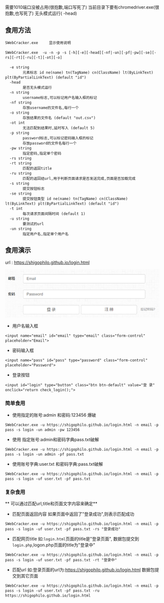 需要1010端口没被占用(很抱歉,端口写死了)
当前目录下要有chromedriver.exe(很抱歉,也写死了)
无头模式运行( -head)

## 食用方法
```
SWebCracker.exe		显示使用说明

SWebCracker.exe  -u -n -p -s [-h][-e][-head][-nf|-un][-pf|-pw][-se][-rs][-rt][-ru][-t][-ot][-o]

  -e string
        元素标志 id ne(name) tn(TagName) cn(ClassName) lt(ByLinkText) plt(ByPartialLinkText) (default "id")
  -head
        是否无头模式运行
  -n string
        username标志,可以标记用户名输入框的标记
  -nf string
        存放username的文件名,每行一个
  -o string
        存放结果的文件名 (default "out.csv")
  -ot int
        无法匹配到结果时,延时写入 (default 5)
  -p string
        password标志,可以标记密码输入框的标记
        存放password的文件名每行一个
  -pw string
        指定密码,指定单个密码
  -rs string
  -rt string
        匹配的返回title
  -ru string
        匹配的返回结url,用于判断页面请求是否发送完成,页面是否加载完成
  -s string
        提交按钮标志
  -se string
        提交按钮类型 id ne(name) tn(TagName) cn(ClassName) lt(ByLinkText) plt(ByPartialLinkText) (default "id")
  -t int
        每次请求页面间隔时间 (default 1)
  -u string
        要测试的url
  -un string
        指定用户名,指定单个用户名
```

## 食用演示
url : https://shigophilo.github.io/login.html

![image-20230205133928316](imgs/image-20230205133928316.png)

+ 用户名输入框
```
<input name="email" id="email" type="email" class="form-control" placeholder="Email">
```
+ 密码输入框
```
<input name="pass" id="pass" type="password" class="form-control" placeholder="Password">
```
+ 登录按钮
```
<input id="login" type="button" class="btn btn-default" value="登 录" onclick="return check_login();">
```
### 简单食用
+ 使用指定的账号:admin 和密码:123456 爆破
```
SWebCracker.exe -u https://shigophilo.github.io/login.html -n email -p pass -s login -un admin -pw 123456
```
+ 使用 指定账号:admin和密码字典pass.txt破解
```
SWebCracker.exe -u https://shigophilo.github.io/login.html -n email -p pass -s login -un admin -pf pass.txt
```
+ 使用账号字典:user.txt 和密码字典:pass.txt破解
```
SWebCracker.exe -u https://shigophilo.github.io/login.html -n email -p pass -s login -uf user.txt -pf pass.txt
```
### 复杂食用
** 可以通过匹配url,title和页面文字内容来确定**

+ 匹配页面返回内容
如果页面中返回了"登录成功",则表示匹配成功
```
SWebCracker.exe -u https://shigophilo.github.io/login.html -n email -p pass -s login -uf user.txt -pf pass.txt -rs "登录成功"
```
+ 匹配网页title
如:`login.html`页面的title是"登录页面", 数据包提交到`login.php`,logon.php页面的title为"登录中"
```
SWebCracker.exe -u https://shigophilo.github.io/login.html -n email -p pass -s login -uf user.txt -pf pass.txt -rt "登录中"
```
+ 匹配url
如:登录页面的url为:https://shigophilo.github.io/login.html  数据包提交到其它页面
```
SWebCracker.exe -u https://shigophilo.github.io/login.html -n email -p pass -s login -uf user.txt -pf pass.txt -ru https://shigophilo.github.io/login.html
```

